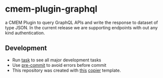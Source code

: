 # cmem-plugin-graphql

a CMEM Plugin to query GraphQL APIs and write the response to dataset of type JSON. In the current release we are supporting endpoints with out any kind authentication.

## Development

- Run [task](https://taskfile.dev/) to see all major development tasks
- Use [pre-commit](https://pre-commit.com/) to avoid errors before commit
- This repository was created with [this]() [copier](https://copier.readthedocs.io/) template.
